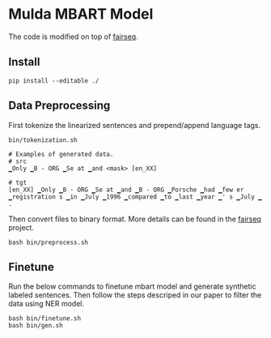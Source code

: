 # Mulda MBART Model
The code is modified on top of [fairseq](https://github.com/pytorch/fairseq).

## Install 
```
pip install --editable ./
```

## Data Preprocessing
First tokenize the linearized sentences and prepend/append language tags.

```
bin/tokenization.sh

# Examples of generated data.
# src
▁Only ▁B - ORG ▁Se at ▁and <mask> [en_XX]

# tgt
[en_XX] ▁Only ▁B - ORG ▁Se at ▁and ▁B - ORG ▁Porsche ▁had ▁few er ▁registration s ▁in ▁July ▁1996 ▁compared ▁to ▁last ▁year ▁' s ▁July ▁ .
```

Then convert files to binary format. More details can be found in the [fairseq](https://github.com/pytorch/fairseq) project.

```
bash bin/preprocess.sh
```

## Finetune

Run the below commands to finetune mbart model and generate synthetic labeled sentences. Then follow the steps descriped in our paper to filter the data using NER model.
```
bash bin/finetune.sh
bash bin/gen.sh
```

